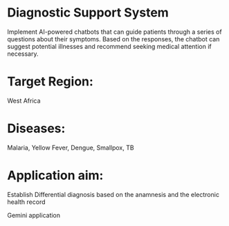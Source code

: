 # Diagnostic Support System
Implement AI-powered chatbots that can guide patients through a series of questions about their symptoms. Based on the responses, the chatbot can suggest potential illnesses and recommend seeking medical attention if necessary.
# Target Region: 
West Africa
# Diseases: 
Malaria, Yellow Fever, Dengue, Smallpox, TB
# Application aim: 
Establish Differential diagnosis based on the anamnesis and the electronic health record 

Gemini application
